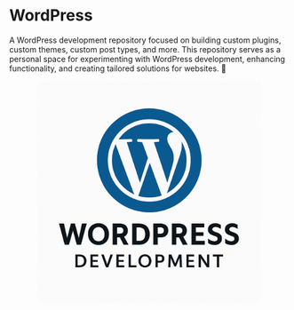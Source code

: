 # WordPress
A WordPress development repository focused on building custom plugins, custom themes, custom post types, and more. This repository serves as a personal space for experimenting with WordPress development, enhancing functionality, and creating tailored solutions for websites. 🚀
<p align="center">
  <img src="https://github.com/vishwanathray93/WordPress/blob/main/wordpress-development.png" width="400" alt="WordPress Developer Logo"/>
</p>
